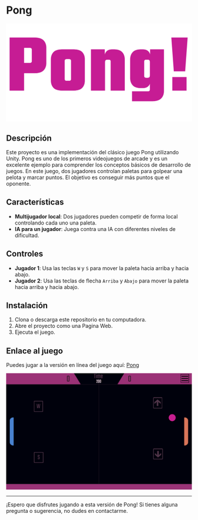 # Pong

![Pong](PongLogo.png)

## Descripción

Este proyecto es una implementación del clásico juego Pong utilizando Unity. Pong es uno de los primeros videojuegos de arcade y es un excelente ejemplo para comprender los conceptos básicos de desarrollo de juegos. En este juego, dos jugadores controlan paletas para golpear una pelota y marcar puntos. El objetivo es conseguir más puntos que el oponente.

## Características

- **Multijugador local**: Dos jugadores pueden competir de forma local controlando cada uno una paleta.
- **IA para un jugador**: Juega contra una IA con diferentes niveles de dificultad.

## Controles

- **Jugador 1**: Usa las teclas `W` y `S` para mover la paleta hacia arriba y hacia abajo.
- **Jugador 2**: Usa las teclas de flecha `Arriba` y `Abajo` para mover la paleta hacia arriba y hacia abajo.

## Instalación

1. Clona o descarga este repositorio en tu computadora.
2. Abre el proyecto como una Pagina Web.
3. Ejecuta el juego.

## Enlace al juego

Puedes jugar a la versión en línea del juego aquí: [Pong](https://facusb.github.io/Pong/)


![Captura de Pantalla del Juego](PongGame.png)

--- 

¡Espero que disfrutes jugando a esta versión de Pong! Si tienes alguna pregunta o sugerencia, no dudes en contactarme.